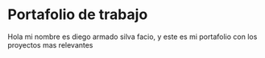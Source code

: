 # Portafolio de trabajo
Hola mi nombre es diego armado silva facio, y este es mi portafolio con los proyectos mas relevantes

